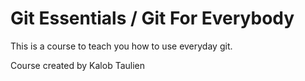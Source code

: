 
# Git Essentials / Git For Everybody

This is a course to teach you how to use everyday git.

Course created by Kalob Taulien
